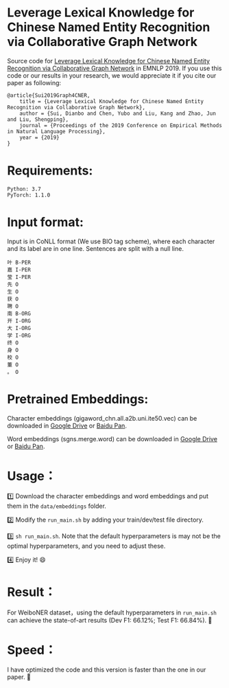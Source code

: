 # Leverage Lexical Knowledge for Chinese Named Entity Recognition via Collaborative Graph Network

Source code for [Leverage Lexical Knowledge for Chinese Named Entity Recognition via Collaborative Graph Network](https://www.aclweb.org/anthology/D19-1396.pdf) in EMNLP 2019. If you use this code or our results in your research, we would appreciate it if you cite our paper as following:


```
@article{Sui2019Graph4CNER,
    title = {Leverage Lexical Knowledge for Chinese Named Entity Recognition via Collaborative Graph Network},
    author = {Sui, Dianbo and Chen, Yubo and Liu, Kang and Zhao, Jun and Liu, Shengping},
    journal = {Proceedings of the 2019 Conference on Empirical Methods in Natural Language Processing},
    year = {2019}
}
```
Requirements:
======
	Python: 3.7   
	PyTorch: 1.1.0 

Input format:
======
Input is in CoNLL format (We use BIO tag scheme), where each character and its label are in one line. Sentences are split with a null line.

	叶 B-PER
	嘉 I-PER
	莹 I-PER
	先 O
	生 O
	获 O
	聘 O
	南 B-ORG
	开 I-ORG
	大 I-ORG
	学 I-ORG
	终 O
	身 O
	校 O
	董 O
	。 O

Pretrained Embeddings:
====
Character embeddings (gigaword_chn.all.a2b.uni.ite50.vec) can be downloaded in [Google Drive](https://drive.google.com/file/d/1_Zlf0OAZKVdydk7loUpkzD2KPEotUE8u/view?usp=sharing) or [Baidu Pan](https://pan.baidu.com/s/1pLO6T9D).

Word embeddings (sgns.merge.word) can be downloaded in [Google Drive](https://drive.google.com/file/d/1Zh9ZCEu8_eSQ-qkYVQufQDNKPC4mtEKR/view) or
[Baidu Pan](https://pan.baidu.com/s/1luy-GlTdqqvJ3j-A4FcIOw).

Usage：
====
:one: Download the character embeddings and word embeddings and put them in the `data/embeddings` folder.

:two: Modify the `run_main.sh` by adding your train/dev/test file directory.

:three: `sh run_main.sh`. Note that the default hyperparameters is may not be the optimal hyperparameters, and you need to adjust these.

:four: Enjoy it! :smile:

Result：
====
For WeiboNER dataset，using the default hyperparameters in `run_main.sh` can achieve the state-of-art results (Dev F1: 66.12%; Test F1: 66.84%).  :muscle:

Speed：
===
I have optimized the code and this version is faster than the one in our paper. :muscle:
